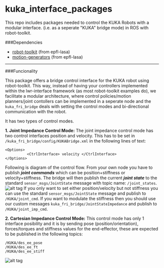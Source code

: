 # kuka_interface_packages
This repo includes packages needed to control the KUKA Robots with a modular interface. (i.e. as a seperate "KUKA" bridge mode) in ROS with robot-toolkit.

###Dependencies
- [robot-toolkit](https://github.com/epfl-lasa/robot-toolkit) (from epfl-lasa)
- [motion-generators](https://github.com/epfl-lasa/motion-generators) (from epfl-lasa)

---
###Funcionality

This package offers a bridge control interface for the KUKA robot using robot-toolkit. This way, instead of having your controllers implemented within the lwr-interface framework (as most robot-toolkit examples do), we facilitate a modular architecture, where control policies/motion planners/joint contollers can be implemented in a seperate node and the ```kuka_fri_bridge``` deals with setting the control modes and bi-directional communication with the robot. 

It has two types of control modes.

  **1. Joint Impedance Control Mode:** The joint impedance control mode has two control interfaces position and velocity. This has to be set in ```/kuka_fri_bridge/config/KUKABridge.xml``` in the following lines of text:
  ```
  <Options>
            <CtrlInterface> velocity </CtrlInterface>
  </Options>
  ```
  Following is diagram of the control flow. From your own node you have to publish ***joint commands*** which can be position+stiffness or velocity+stiffness. The bridge will then publish the current ***joint state*** to the standard ```sensor_msgs/JointState``` message with topic name: ```/joint_states```.
![alt tag](https://cloud.githubusercontent.com/assets/761512/10713622/224bc630-7ac1-11e5-96cd-ef2b83aa87cb.png)
    If you only want to set either position/velocity but not stiffness you can use the standard   ```sensor_msgs/JointState``` message and publish to ```/KUKA/joint_cmd```.
    If you want to modulate the stiffness then you should use our custom messages ```kuka_fri_bridge/JointStateImpedance``` and publish to ```/KUKA/joint_imp_cmd```.  
  

  
  **2. Cartesian Impedance Control Mode:** This control mode has only 1 interface posibility and it is by sending pose (position/orientation), forces/torques and stiffness values for the end-effector, these are expected to be published in the following topics:
  ```
  /KUKA/des_ee_pose
  /KUKA/des_ee_ft
  /KUKA/des_ee_stiff
  ```
![alt tag](https://cloud.githubusercontent.com/assets/761512/10713605/6167fbfa-7ac0-11e5-95c9-523ffbbf7db5.png)

